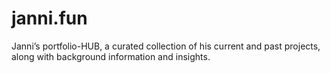 # janni.fun
Janni’s portfolio-HUB, a curated collection of his current and past projects, along with background information and insights.
